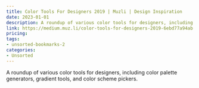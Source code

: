 ```yaml
---
title: Color Tools For Designers 2019 | Muzli | Design Inspiration
date: 2023-01-01
description: A roundup of various color tools for designers, including color palette generators, gradient tools, and color scheme pickers.
link: https://medium.muz.li/color-tools-for-designers-2019-6ebd77a94ab
pricing: 
tags: 
- unsorted-bookmarks-2 
categories: 
- Unsorted 
---
```


A roundup of various color tools for designers, including color palette generators, gradient tools, and color scheme pickers.